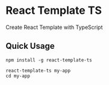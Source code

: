 # React Template TS
Create React Template with TypeScript

## Quick Usage
```
npm install -g react-template-ts

react-template-ts my-app
cd my-app
```
